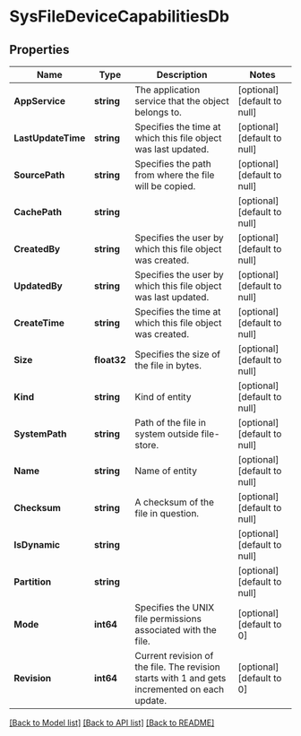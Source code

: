 # SysFileDeviceCapabilitiesDb

## Properties
Name | Type | Description | Notes
------------ | ------------- | ------------- | -------------
**AppService** | **string** | The application service that the object belongs to. | [optional] [default to null]
**LastUpdateTime** | **string** | Specifies the time at which this file object was last updated. | [optional] [default to null]
**SourcePath** | **string** | Specifies the path from where the file will be copied. | [optional] [default to null]
**CachePath** | **string** |  | [optional] [default to null]
**CreatedBy** | **string** | Specifies the user by which this file object was created. | [optional] [default to null]
**UpdatedBy** | **string** | Specifies the user by which this file object was last updated. | [optional] [default to null]
**CreateTime** | **string** | Specifies the time at which this file object was created. | [optional] [default to null]
**Size** | **float32** | Specifies the size of the file in bytes. | [optional] [default to null]
**Kind** | **string** | Kind of entity | [optional] [default to null]
**SystemPath** | **string** | Path of the file in system outside file-store. | [optional] [default to null]
**Name** | **string** | Name of entity | [optional] [default to null]
**Checksum** | **string** | A checksum of the file in question. | [optional] [default to null]
**IsDynamic** | **string** |  | [optional] [default to null]
**Partition** | **string** |  | [optional] [default to null]
**Mode** | **int64** | Specifies the UNIX file permissions associated with the file. | [optional] [default to 0]
**Revision** | **int64** | Current revision of the file. The revision starts with 1 and gets incremented on each update. | [optional] [default to 0]

[[Back to Model list]](../README.md#documentation-for-models) [[Back to API list]](../README.md#documentation-for-api-endpoints) [[Back to README]](../README.md)


